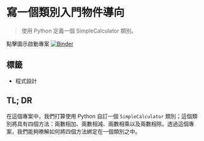 # 寫一個類別入門物件導向

> 使用 Python 定義一個 SimpleCalculator 類別。

點擊圖示啟動專案 [![Binder](https://mybinder.org/badge_logo.svg)](https://mybinder.org/v2/gh/datainpoint/project-simple-calculator/master?filepath=project-simple-calculator.ipynb)

## 標籤

- 程式設計

## TL; DR

在這個專案中，我們打算使用 Python 自訂一個 `SimpleCalculator` 類別；這個類別將具有四個方法：兩數相加、兩數相減、兩數相乘以及兩數相除。透過這個專案，我們能夠暸解如何將四個方法綁定在一個類別之中。